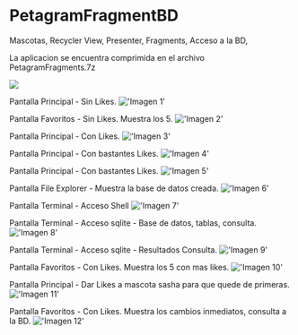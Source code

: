 # PetagramFragmentBD

Mascotas, Recycler View, Presenter, Fragments, Acceso a la BD,

La aplicacion se encuentra comprimida en el archivo PetagramFragments.7z

![](../../tree/master/screenshoot/petagram1.png)

Pantalla Principal - Sin Likes.
!['Imagen 1'](https://github.com/bicolorman/PetagramFragments/blob/main/screenshoot/1.png?raw=true)


Pantalla Favoritos - Sin Likes. Muestra los 5.
!['Imagen 2'](https://github.com/bicolorman/PetagramFragments/blob/main/screenshoot/2.png?raw=true)

Pantalla Principal - Con Likes.
!['Imagen 3'](https://github.com/bicolorman/PetagramFragments/blob/main/screenshoot/3.png?raw=true)

Pantalla Principal - Con bastantes Likes.
!['Imagen 4'](https://github.com/bicolorman/PetagramFragments/blob/main/screenshoot/4.png?raw=true)

Pantalla Principal - Con bastantes Likes.
!['Imagen 5'](https://github.com/bicolorman/PetagramFragments/blob/main/screenshoot/5.png?raw=true)

Pantalla File Explorer - Muestra la base de datos creada.
!['Imagen 6'](https://github.com/bicolorman/PetagramFragments/blob/main/screenshoot/6.png?raw=true)

Pantalla Terminal - Acceso Shell
!['Imagen 7'](https://github.com/bicolorman/PetagramFragments/blob/main/screenshoot/7.png?raw=true)

Pantalla Terminal - Acceso sqlite - Base de datos, tablas, consulta.
!['Imagen 8'](https://github.com/bicolorman/PetagramFragments/blob/main/screenshoot/8.png?raw=true)

Pantalla Terminal - Acceso sqlite - Resultados Consulta.
!['Imagen 9'](https://github.com/bicolorman/PetagramFragments/blob/main/screenshoot/9.png?raw=true)

Pantalla Favoritos - Con Likes. Muestra los 5 con mas likes.
!['Imagen 10'](https://github.com/bicolorman/PetagramFragments/blob/main/screenshoot/10.png?raw=true)

Pantalla Principal - Dar Likes a mascota sasha para que quede de primeras.
!['Imagen 11'](https://github.com/bicolorman/PetagramFragments/blob/main/screenshoot/11.png?raw=true)

Pantalla Favoritos - Con Likes. Muestra los cambios inmediatos, consulta a la BD.
!['Imagen 12'](https://github.com/bicolorman/PetagramFragments/blob/main/screenshoot/12.png?raw=true)

